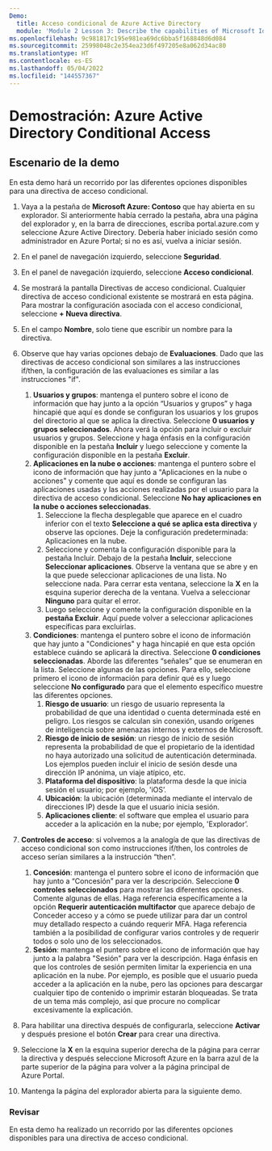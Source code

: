 ```yaml
---
Demo:
  title: Acceso condicional de Azure Active Directory
  module: 'Module 2 Lesson 3: Describe the capabilities of Microsoft Identity and access management solutions: Explore the access management capabilities of Azure AD'
ms.openlocfilehash: 9c981817c195e981ea69dc6bba5f168848d6d084
ms.sourcegitcommit: 25998048c2e354ea23d6f497205e8a062d34ac80
ms.translationtype: HT
ms.contentlocale: es-ES
ms.lasthandoff: 05/04/2022
ms.locfileid: "144557367"
---
```

# <a name="demo-azure-active-directory-conditional-access"></a>Demostración: Azure Active Directory Conditional Access

## <a name="demo-scenario"></a>Escenario de la demo

En esta demo hará un recorrido por las diferentes opciones disponibles para una directiva de acceso condicional.

1. Vaya a la pestaña de **Microsoft Azure: Contoso** que hay abierta en su explorador. Si anteriormente había cerrado la pestaña, abra una página del explorador y, en la barra de direcciones, escriba portal.azure.com y seleccione Azure Active Directory. Debería haber iniciado sesión como administrador en Azure Portal; si no es así, vuelva a iniciar sesión.

1. En el panel de navegación izquierdo, seleccione **Seguridad**.

1. En el panel de navegación izquierdo, seleccione **Acceso condicional**.

1. Se mostrará la pantalla Directivas de acceso condicional. Cualquier directiva de acceso condicional existente se mostrará en esta página. Para mostrar la configuración asociada con el acceso condicional, seleccione **+ Nueva directiva**.

1. En el campo **Nombre**, solo tiene que escribir un nombre para la directiva.

1. Observe que hay varias opciones debajo de **Evaluaciones**.  Dado que las directivas de acceso condicional son similares a las instrucciones if/then, la configuración de las evaluaciones es similar a las instrucciones "if".
    1. **Usuarios y grupos**: mantenga el puntero sobre el icono de información que hay junto a la opción “Usuarios y grupos” y haga hincapié que aquí es donde se configuran los usuarios y los grupos del directorio al que se aplica la directiva. Seleccione **0 usuarios y grupos seleccionados**.  Ahora verá la opción para incluir o excluir usuarios y grupos. Seleccione y haga énfasis en la configuración disponible en la pestaña **Incluir** y luego seleccione y comente la configuración disponible en la pestaña **Excluir**.
    1. **Aplicaciones en la nube o acciones**: mantenga el puntero sobre el icono de información que hay junto a "Aplicaciones en la nube o acciones" y comente que aquí es donde se configuran las aplicaciones usadas y las acciones realizadas por el usuario para la directiva de acceso condicional.  Seleccione **No hay aplicaciones en la nube o acciones seleccionadas**.
        1. Seleccione la flecha desplegable que aparece en el cuadro inferior con el texto **Seleccione a qué se aplica esta directiva** y observe las opciones.  Deje la configuración predeterminada: Aplicaciones en la nube.
        1. Seleccione y comenta la configuración disponible para la pestaña Incluir. Debajo de la pestaña **Incluir**, seleccione **Seleccionar aplicaciones**.  Observe la ventana que se abre y en la que puede seleccionar aplicaciones de una lista.  No seleccione nada. Para cerrar esta ventana, seleccione la **X** en la esquina superior derecha de la ventana. Vuelva a seleccionar **Ninguno** para quitar el error.
        1. Luego seleccione y comente la configuración disponible en la **pestaña Excluir**.  Aquí puede volver a seleccionar aplicaciones específicas para excluirlas.
    1. **Condiciones**: mantenga el puntero sobre el icono de información que hay junto a "Condiciones" y haga hincapié en que esta opción establece cuándo se aplicará la directiva. Seleccione **0 condiciones seleccionadas**. Aborde las diferentes “señales” que se enumeran en la lista.   Seleccione algunas de las opciones. Para ello, seleccione primero el icono de información para definir qué es y luego seleccione **No configurado** para que el elemento específico muestre las diferentes opciones.
        1. **Riesgo de usuario**: un riesgo de usuario representa la probabilidad de que una identidad o cuenta determinada esté en peligro. Los riesgos se calculan sin conexión, usando orígenes de inteligencia sobre amenazas internos y externos de Microsoft.
        1. **Riesgo de inicio de sesión**: un riesgo de inicio de sesión representa la probabilidad de que el propietario de la identidad no haya autorizado una solicitud de autenticación determinada. Los ejemplos pueden incluir el inicio de sesión desde una dirección IP anónima, un viaje atípico, etc.
        1. **Plataforma del dispositivo**: la plataforma desde la que inicia sesión el usuario; por ejemplo, 'iOS’.
        1. **Ubicación**: la ubicación (determinada mediante el intervalo de direcciones IP) desde la que el usuario inicia sesión.
        1. **Aplicaciones cliente**: el software que emplea el usuario para acceder a la aplicación en la nube; por ejemplo, 'Explorador’.

1. **Controles de acceso**: si volvemos a la analogía de que las directivas de acceso condicional son como instrucciones if/then, los controles de acceso serían similares a la instrucción “then”.
    1. **Concesión**: mantenga el puntero sobre el icono de información que hay junto a “Concesión” para ver la descripción.  Seleccione **0 controles seleccionados** para mostrar las diferentes opciones.  Comente algunas de ellas.  Haga referencia específicamente a la opción **Requerir autenticación multifactor** que aparece debajo de Conceder acceso y a cómo se puede utilizar para dar un control muy detallado respecto a cuándo requerir MFA.   Haga referencia también a la posibilidad de configurar varios controles y de requerir todos o solo uno de los seleccionados.
    1. **Sesión**: mantenga el puntero sobre el icono de información que hay junto a la palabra "Sesión" para ver la descripción.  Haga énfasis en que los controles de sesión permiten limitar la experiencia en una aplicación en la nube.  Por ejemplo, es posible que el usuario pueda acceder a la aplicación en la nube, pero las opciones para descargar cualquier tipo de contenido o imprimir estarán bloqueadas.  Se trata de un tema más complejo, así que procure no complicar excesivamente la explicación.

1. Para habilitar una directiva después de configurarla, seleccione **Activar** y después presione el botón **Crear** para crear una directiva.

1. Seleccione la **X** en la esquina superior derecha de la página para cerrar la directiva y después seleccione Microsoft Azure en la barra azul de la parte superior de la página para volver a la página principal de Azure Portal.

1. Mantenga la página del explorador abierta para la siguiente demo.

### <a name="review"></a>Revisar

En esta demo ha realizado un recorrido por las diferentes opciones disponibles para una directiva de acceso condicional.
